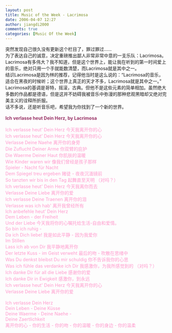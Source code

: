```yaml
---
layout: post
title: Music of the Week - Lacrimosa
date: 2006-04-07 12:27
author: jiangdi2000
comments: true
categories: [Music Of the Week]
---
```

<div id="msgcns!C840C88DA912213B!704" class="bvMsg"><div>突然发现自己很久没有更新这个栏目了，罪过罪过……</div>
<div>为了表达自己的诚意，决定重磅推出鄙人非常非常中意的一支乐队：Lacrimosa。</div>
<div>Lacrimosa有多伟大？我不知道，但是这个世界上，能让我在听到的第一时间爱上的音乐，绝对只用一个手就能数清楚，而Lacrimosa就是其中之一。</div>
<div>结识Lacrimosa是因为林的推荐，记得他当时是这么说的：“Lacrimosa的音乐，适合在黑夜的时候听；这个世界上真正的天才不多，Lacrimosa就是其中之一。”</div>
<div>Lacrimosa的基调是哥特，摇滚，古典。但他不是这些元素的简单相加。虽然绝大多数的作品都是德语，但是这并不妨碍我被音乐中弥漫的那种悲观黑暗却又绝对完美主义的诠释所折服。</div>
<div>话不多说，还是听音乐吧，希望我为你找到了一个新的世界。</div>
<div> </div>
<div><strong><font color="#993366">Ich verlasse heut Dein Herz, by Lacrimosa</font></strong></div>
<div><strong><font color="#993366"></font></strong> </div>
<div><font color="#ff99cc">Ich verlasse heut’ Dein Herz 今天我离开你的心 </font></div>
<div><font color="#ff99cc">Ich verlasse heut’ Dein Herz 今天我离开你的心</font></div>
<div><font color="#ff99cc">Verlasse Deine Naehe 离开你的身旁</font></div>
<div><font color="#ff99cc">Die Zuflucht Deiner Arme 你双臂的庇护 </font></div>
<div><font color="#ff99cc">Die Waerme Deiner Haut 你肌肤的温暖</font></div>
<div><font color="#ff99cc">Wie Kinder waren wir 像我们曾经是孩子那样</font></div>
<div><font color="#ff99cc">Spieler - Nacht für Nacht </font></div>
<div><font color="#ff99cc">Dem Spiegel treu ergeben 赌徒 - 夜夜沉湎镜前</font></div>
<div><font color="#ff99cc">So tanzten wir bis in den Tag 起舞直至天明 （对吗？）</font></div>
<div><font color="#ff99cc">Ich verlasse heut' Dein Herz 今天我离你而去</font></div>
<div><font color="#ff99cc">Verlasse Deine Liebe 离开你的爱</font></div>
<div><font color="#ff99cc">Ich verlasse Deine Traenen 离开你的泪 </font></div>
<div><font color="#ff99cc">Verlasse was ich hab' 离开我曾经所有</font></div>
<div><font color="#ff99cc">Ich anbefehle heut’ Dein Herz </font></div>
<div><font color="#ff99cc">Dem Leben - der Freiheit </font></div>
<div><font color="#ff99cc">Und der Liebe 今天我将你的心嘱托给生活-自由和爱情。</font></div>
<div><font color="#ff99cc">So bin ich ruhig - </font></div>
<div><font color="#ff99cc">Da ich Dich liebe! 我是如此平静 - 因为我爱你 </font></div>
<div><font color="#ff99cc">Im Stillen </font></div>
<div><font color="#ff99cc">Lass ich ab von Dir 我平静地离开你</font></div>
<div><font color="#ff99cc">Der letzte Kuss - im Geist verweht 最后的吻 - 吹散在思绪中</font></div>
<div><font color="#ff99cc">Was Du denkst bleibst Du mir schuldig 你不告诉我你的心思</font></div>
<div><font color="#ff99cc">Was ich fühle das verdanke ich Dir 我感激你，为我所感觉到的 （对吗？）</font></div>
<div><font color="#ff99cc">Ich danke Dir für all die Liebe 感谢你的爱</font></div>
<div><font color="#ff99cc">Ich danke Dir in Ewigkeit 感激你，到永远</font></div>
<div><font color="#ff99cc">Ich verlasse heut' Dein Herz 今天我离开你的心 </font></div>
<div><font color="#ff99cc">Verlasse Deine Liebe 离开你的爱<br /> <br />Ich verlasse Dein Herz </font></div>
<div><font color="#ff99cc">Dein Leben - Deine Küsse </font></div>
<div><font color="#ff99cc">Deine Waerme - Deine Naehe - </font></div>
<div><font color="#ff99cc">Deine Zaertlichkeit </font></div>
<div><font color="#ff99cc">离开你的心 - 你的生活 - 你的吻 - 你的温暖 - 你的身边 - 你的温柔</font></div>
<div><font color="#ff99cc"></font> </div></div>
